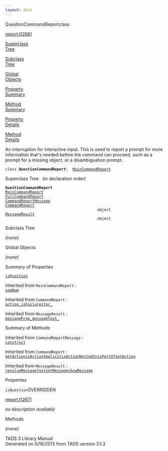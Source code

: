 ```yaml
---
layout: docs
---
```

<span class="title">QuestionCommandReport</span><span class="type">class</span>

[report.t](../file/report.t.html)\[[266](../source/report.t.html#266)\]

[Superclass  
Tree](#_SuperClassTree_)

[Subclass  
Tree](#_SubClassTree_)

[Global  
Objects](#_ObjectSummary_)

[Property  
Summary](#_PropSummary_)

[Method  
Summary](#_MethodSummary_)

[Property  
Details](#_Properties_)

[Method  
Details](#_Methods_)

<div class="fdesc">

An interruption for interactive input. This is used to report a prompt
for more information that's needed before the command can proceed, such
as a prompt for a missing object, or a disambiguation prompt.

`class `**`QuestionCommandReport`**` :   `[`MainCommandReport`](../object/MainCommandReport.html)

</div>

<span id="_SuperClassTree_"></span>

<div class="mjhd">

<span class="hdln">Superclass Tree</span>   (in declaration order)

</div>

**`QuestionCommandReport`**  
[`MainCommandReport`](../object/MainCommandReport.html)  
[`FullCommandReport`](../object/FullCommandReport.html)  
[`CommandReportMessage`](../object/CommandReportMessage.html)  
[`CommandReport`](../object/CommandReport.html)  
`                                         object`  
[`MessageResult`](../object/MessageResult.html)  
`                                         object`  
<span id="_SubClassTree_"></span>

<div class="mjhd">

<span class="hdln">Subclass Tree</span>  

</div>

*(none)* <span id="_ObjectSummary_"></span>

<div class="mjhd">

<span class="hdln">Global Objects</span>  

</div>

*(none)* <span id="_PropSummary_"></span>

<div class="mjhd">

<span class="hdln">Summary of Properties</span>  

</div>

[`isQuestion`](#isQuestion)

Inherited from `MainCommandReport` :  
[`seqNum`](../object/MainCommandReport.html#seqNum)





Inherited from `CommandReport` :  
[`action_`](../object/CommandReport.html#action_)[`isFailure`](../object/CommandReport.html#isFailure)[`iter_`](../object/CommandReport.html#iter_)

Inherited from `MessageResult` :  
[`messageProp_`](../object/MessageResult.html#messageProp_)[`messageText_`](../object/MessageResult.html#messageText_)

<span id="_MethodSummary_"></span>

<div class="mjhd">

<span class="hdln">Summary of Methods</span>  

</div>







Inherited from `CommandReportMessage` :  
[`construct`](../object/CommandReportMessage.html#construct)

Inherited from `CommandReport` :  
[`getAction`](../object/CommandReport.html#getAction)[`isActionImplicit`](../object/CommandReport.html#isActionImplicit)[`isActionNestedIn`](../object/CommandReport.html#isActionNestedIn)[`isPartOf`](../object/CommandReport.html#isPartOf)[`setAction`](../object/CommandReport.html#setAction)

Inherited from `MessageResult` :  
[`resolveMessageText`](../object/MessageResult.html#resolveMessageText)[`setMessage`](../object/MessageResult.html#setMessage)[`showMessage`](../object/MessageResult.html#showMessage)

<span id="_Properties_"></span>

<div class="mjhd">

<span class="hdln">Properties</span>  

</div>

<span id="isQuestion"></span>

`isQuestion`<span class="rem">OVERRIDDEN</span>

[report.t](../file/report.t.html)\[[267](../source/report.t.html#267)\]

<div class="desc">

*no description available*

</div>

<span id="_Methods_"></span>

<div class="mjhd">

<span class="hdln">Methods</span>  

</div>

*(none)*

<div class="ftr">

TADS 3 Library Manual  
Generated on 5/16/2013 from TADS version 3.1.3

</div>

